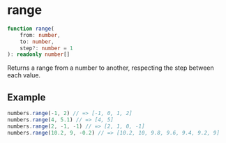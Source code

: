 # range

```ts
function range(
    from: number,
    to: number,
    step?: number = 1
): readonly number[]
```

Returns a range from a number to another, respecting the step between each value.

## Example

```ts
numbers.range(-1, 2) // => [-1, 0, 1, 2]
numbers.range(4, 5.1) // => [4, 5]
numbers.range(2, -1, -1) // => [2, 1, 0, -1]
numbers.range(10.2, 9, -0.2) // => [10.2, 10, 9.8, 9.6, 9.4, 9.2, 9]
```
